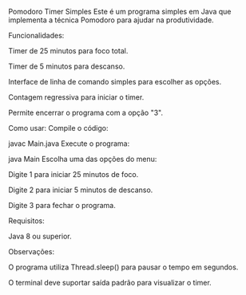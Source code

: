 Pomodoro Timer Simples
Este é um programa simples em Java que implementa a técnica Pomodoro para ajudar na produtividade.

Funcionalidades:

  Timer de 25 minutos para foco total.
  
  Timer de 5 minutos para descanso.
  
  Interface de linha de comando simples para escolher as opções.
  
  Contagem regressiva para iniciar o timer.
  
  Permite encerrar o programa com a opção "3".
  
Como usar:
  Compile o código:
  
  
  javac Main.java
  Execute o programa:
  
  
  
  java Main
  Escolha uma das opções do menu:
  
  Digite 1 para iniciar 25 minutos de foco.
  
  Digite 2 para iniciar 5 minutos de descanso.
  
  Digite 3 para fechar o programa.
  
  Requisitos:
  
  Java 8 ou superior.
  
  Observações:
  
  O programa utiliza Thread.sleep() para pausar o tempo em segundos.
  
  O terminal deve suportar saída padrão para visualizar o timer.
